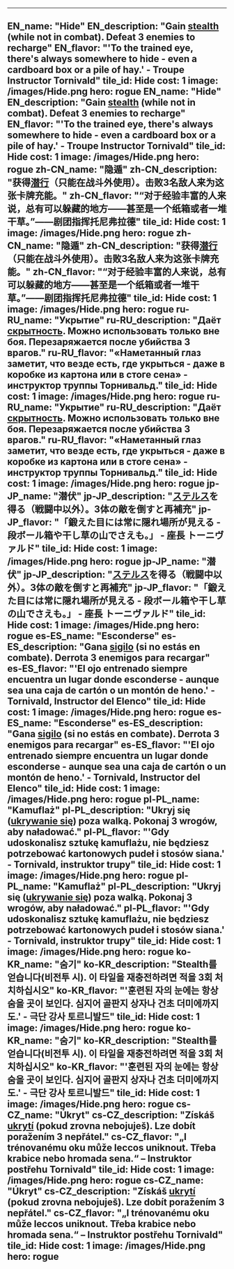 ---

EN_name: "Hide"
EN_description: "Gain <u>stealth</u> (while not in combat). Defeat 3 enemies to recharge"
EN_flavor: "'To the trained eye, there's always somewhere to hide - even a cardboard box or a pile of hay.' - Troupe Instructor Tornivald"
tile_id: Hide
cost: 1
image: /images/Hide.png
hero: rogue
EN_name: "Hide"
EN_description: "Gain <u>stealth</u> (while not in combat). Defeat 3 enemies to recharge"
EN_flavor: "'To the trained eye, there's always somewhere to hide - even a cardboard box or a pile of hay.' - Troupe Instructor Tornivald"
tile_id: Hide
cost: 1
image: /images/Hide.png
hero: rogue
zh-CN_name: "隐遁"
zh-CN_description: "获得<u>潜行</u>（只能在战斗外使用）。击败3名敌人来为这张卡牌充能。"
zh-CN_flavor: "“对于经验丰富的人来说，总有可以躲藏的地方——甚至是一个纸箱或者一堆干草。”——剧团指挥托尼弗拉德"
tile_id: Hide
cost: 1
image: /images/Hide.png
hero: rogue
zh-CN_name: "隐遁"
zh-CN_description: "获得<u>潜行</u>（只能在战斗外使用）。击败3名敌人来为这张卡牌充能。"
zh-CN_flavor: "“对于经验丰富的人来说，总有可以躲藏的地方——甚至是一个纸箱或者一堆干草。”——剧团指挥托尼弗拉德"
tile_id: Hide
cost: 1
image: /images/Hide.png
hero: rogue
ru-RU_name: "Укрытие"
ru-RU_description: "Даёт <u>скрытность</u>. Можно использовать только вне боя. Перезаряжается после убийства 3 врагов."
ru-RU_flavor: "«Наметанный глаз заметит, что везде есть, где укрыться - даже в коробке из картона или в стоге сена» - инструктор труппы Торнивальд."
tile_id: Hide
cost: 1
image: /images/Hide.png
hero: rogue
ru-RU_name: "Укрытие"
ru-RU_description: "Даёт <u>скрытность</u>. Можно использовать только вне боя. Перезаряжается после убийства 3 врагов."
ru-RU_flavor: "«Наметанный глаз заметит, что везде есть, где укрыться - даже в коробке из картона или в стоге сена» - инструктор труппы Торнивальд."
tile_id: Hide
cost: 1
image: /images/Hide.png
hero: rogue
jp-JP_name: "潜伏"
jp-JP_description: "<u>ステルス</u>を得る（戦闘中以外）。3体の敵を倒すと再補充"
jp-JP_flavor: "「鍛えた目には常に隠れ場所が見える - 段ボール箱や干し草の山でさえも。」 - 座長 トーニヴァルド"
tile_id: Hide
cost: 1
image: /images/Hide.png
hero: rogue
jp-JP_name: "潜伏"
jp-JP_description: "<u>ステルス</u>を得る（戦闘中以外）。3体の敵を倒すと再補充"
jp-JP_flavor: "「鍛えた目には常に隠れ場所が見える - 段ボール箱や干し草の山でさえも。」 - 座長 トーニヴァルド"
tile_id: Hide
cost: 1
image: /images/Hide.png
hero: rogue
es-ES_name: "Esconderse"
es-ES_description: "Gana <u>sigilo</u> (si no estás en combate). Derrota 3 enemigos para recargar"
es-ES_flavor: "'El ojo entrenado siempre encuentra un lugar donde esconderse - aunque sea una caja de cartón o un montón de heno.' - Tornivald, Instructor del Elenco"
tile_id: Hide
cost: 1
image: /images/Hide.png
hero: rogue
es-ES_name: "Esconderse"
es-ES_description: "Gana <u>sigilo</u> (si no estás en combate). Derrota 3 enemigos para recargar"
es-ES_flavor: "'El ojo entrenado siempre encuentra un lugar donde esconderse - aunque sea una caja de cartón o un montón de heno.' - Tornivald, Instructor del Elenco"
tile_id: Hide
cost: 1
image: /images/Hide.png
hero: rogue
pl-PL_name: "Kamuflaż"
pl-PL_description: "Ukryj się (<u>ukrywanie się</u>) poza walką. Pokonaj 3 wrogów, aby naładować."
pl-PL_flavor: "'Gdy udoskonalisz sztukę kamuflażu, nie będziesz potrzebować kartonowych pudeł i stosów siana.' - Tornivald, instruktor trupy"
tile_id: Hide
cost: 1
image: /images/Hide.png
hero: rogue
pl-PL_name: "Kamuflaż"
pl-PL_description: "Ukryj się (<u>ukrywanie się</u>) poza walką. Pokonaj 3 wrogów, aby naładować."
pl-PL_flavor: "'Gdy udoskonalisz sztukę kamuflażu, nie będziesz potrzebować kartonowych pudeł i stosów siana.' - Tornivald, instruktor trupy"
tile_id: Hide
cost: 1
image: /images/Hide.png
hero: rogue
ko-KR_name: "숨기"
ko-KR_description: "Stealth를 얻습니다(비전투 시). 이 타일을 재충전하려면 적을 3회 처치하십시오"
ko-KR_flavor: "'훈련된 자의 눈에는 항상 숨을 곳이 보인다. 심지어 골판지 상자나 건초 더미에까지도.' - 극단 강사 토르니발드"
tile_id: Hide
cost: 1
image: /images/Hide.png
hero: rogue
ko-KR_name: "숨기"
ko-KR_description: "Stealth를 얻습니다(비전투 시). 이 타일을 재충전하려면 적을 3회 처치하십시오"
ko-KR_flavor: "'훈련된 자의 눈에는 항상 숨을 곳이 보인다. 심지어 골판지 상자나 건초 더미에까지도.' - 극단 강사 토르니발드"
tile_id: Hide
cost: 1
image: /images/Hide.png
hero: rogue
cs-CZ_name: "Úkryt"
cs-CZ_description: "Získáš <u>ukrytí</u> (pokud zrovna nebojuješ). Lze dobít poražením 3 nepřátel."
cs-CZ_flavor: "„I trénovanému oku může leccos uniknout. Třeba krabice nebo hromada sena.“ – Instruktor postřehu Tornivald"
tile_id: Hide
cost: 1
image: /images/Hide.png
hero: rogue
cs-CZ_name: "Úkryt"
cs-CZ_description: "Získáš <u>ukrytí</u> (pokud zrovna nebojuješ). Lze dobít poražením 3 nepřátel."
cs-CZ_flavor: "„I trénovanému oku může leccos uniknout. Třeba krabice nebo hromada sena.“ – Instruktor postřehu Tornivald"
tile_id: Hide
cost: 1
image: /images/Hide.png
hero: rogue
---